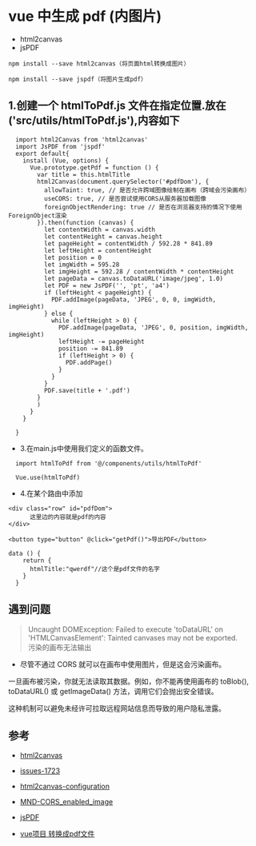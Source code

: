# vue 中生成 pdf (内图片)


- html2canvas
- jsPDF

```
npm install --save html2canvas（将页面html转换成图片）

npm install --save jspdf（将图片生成pdf）
```

## 1.创建一个 htmlToPdf.js 文件在指定位置.放在('src/utils/htmlToPdf.js'),内容如下
```
  import html2Canvas from 'html2canvas'  
  import JsPDF from 'jspdf'  
  export default{  
    install (Vue, options) {  
      Vue.prototype.getPdf = function () {  
        var title = this.htmlTitle  
        html2Canvas(document.querySelector('#pdfDom'), {  
          allowTaint: true, // 是否允许跨域图像绘制在画布（跨域会污染画布）
          useCORS: true, // 是否尝试使用CORS从服务器加载图像
          foreignObjectRendering: true // 是否在浏览器支持的情况下使用ForeignObject渲染
        }).then(function (canvas) {  
          let contentWidth = canvas.width  
          let contentHeight = canvas.height  
          let pageHeight = contentWidth / 592.28 * 841.89  
          let leftHeight = contentHeight  
          let position = 0  
          let imgWidth = 595.28  
          let imgHeight = 592.28 / contentWidth * contentHeight  
          let pageData = canvas.toDataURL('image/jpeg', 1.0)  
          let PDF = new JsPDF('', 'pt', 'a4')  
          if (leftHeight < pageHeight) {  
            PDF.addImage(pageData, 'JPEG', 0, 0, imgWidth, imgHeight)  
          } else {  
            while (leftHeight > 0) {  
              PDF.addImage(pageData, 'JPEG', 0, position, imgWidth, imgHeight)  
              leftHeight -= pageHeight  
              position -= 841.89  
              if (leftHeight > 0) {  
                PDF.addPage()  
              }  
            }  
          }  
          PDF.save(title + '.pdf')  
        }  
        )  
      }  
    }  

  }  
```

- 3.在main.js中使用我们定义的函数文件。
```
  import htmlToPdf from '@/components/utils/htmlToPdf'  

  Vue.use(htmlToPdf) 
```

- 4.在某个路由中添加

```
<div class="row" id="pdfDom">  
      这里边的内容就是pdf的内容
</div>  

<button type="button" @click="getPdf()">导出PDF</button>

data () {
    return {
      htmlTitle:"qwerdf"//这个是pdf文件的名字
    }
  }
```

## 遇到问题
>Uncaught DOMException: Failed to execute 'toDataURL' on 'HTMLCanvasElement': Tainted canvases may not be exported.  
污染的画布无法输出

- 尽管不通过 CORS 就可以在画布中使用图片，但是这会污染画布。

一旦画布被污染，你就无法读取其数据。例如，你不能再使用画布的 toBlob(), toDataURL() 或 getImageData() 方法，调用它们会抛出安全错误。

这种机制可以避免未经许可拉取远程网站信息而导致的用户隐私泄露。



## 参考
- [html2canvas](https://github.com/niklasvh/html2canvas)
- [issues-1723](https://github.com/niklasvh/html2canvas/issues/1723)
- [html2canvas-configuration](https://html2canvas.hertzen.com/configuration)
- [MND-CORS_enabled_image](https://developer.mozilla.org/zh-CN/docs/Web/HTML/CORS_enabled_image)

- [jsPDF](https://github.com/MrRio/jsPDF)

- [vue项目 转换成pdf文件](https://blog.csdn.net/liuguochao1024/article/details/79487564)
